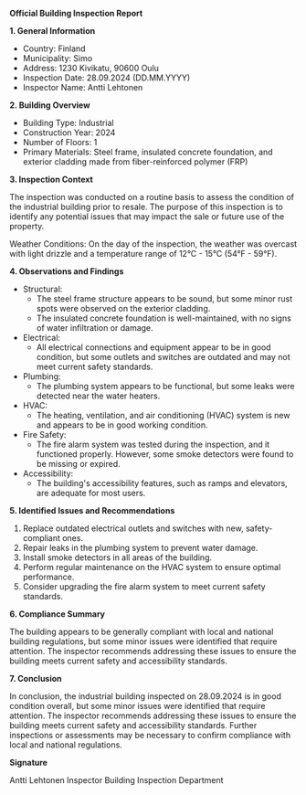 **Official Building Inspection Report**

**1. General Information**

* Country: Finland
* Municipality: Simo
* Address: 1230 Kivikatu, 90600 Oulu
* Inspection Date: 28.09.2024 (DD.MM.YYYY)
* Inspector Name: Antti Lehtonen

**2. Building Overview**

* Building Type: Industrial
* Construction Year: 2024
* Number of Floors: 1
* Primary Materials: Steel frame, insulated concrete foundation, and exterior cladding made from fiber-reinforced polymer (FRP)

**3. Inspection Context**

The inspection was conducted on a routine basis to assess the condition of the industrial building prior to resale. The purpose of this inspection is to identify any potential issues that may impact the sale or future use of the property.

Weather Conditions: On the day of the inspection, the weather was overcast with light drizzle and a temperature range of 12°C - 15°C (54°F - 59°F).

**4. Observations and Findings**

* Structural:
	+ The steel frame structure appears to be sound, but some minor rust spots were observed on the exterior cladding.
	+ The insulated concrete foundation is well-maintained, with no signs of water infiltration or damage.
* Electrical:
	+ All electrical connections and equipment appear to be in good condition, but some outlets and switches are outdated and may not meet current safety standards.
* Plumbing:
	+ The plumbing system appears to be functional, but some leaks were detected near the water heaters.
* HVAC:
	+ The heating, ventilation, and air conditioning (HVAC) system is new and appears to be in good working condition.
* Fire Safety:
	+ The fire alarm system was tested during the inspection, and it functioned properly. However, some smoke detectors were found to be missing or expired.
* Accessibility:
	+ The building's accessibility features, such as ramps and elevators, are adequate for most users.

**5. Identified Issues and Recommendations**

1. Replace outdated electrical outlets and switches with new, safety-compliant ones.
2. Repair leaks in the plumbing system to prevent water damage.
3. Install smoke detectors in all areas of the building.
4. Perform regular maintenance on the HVAC system to ensure optimal performance.
5. Consider upgrading the fire alarm system to meet current safety standards.

**6. Compliance Summary**

The building appears to be generally compliant with local and national building regulations, but some minor issues were identified that require attention. The inspector recommends addressing these issues to ensure the building meets current safety and accessibility standards.

**7. Conclusion**

In conclusion, the industrial building inspected on 28.09.2024 is in good condition overall, but some minor issues were identified that require attention. The inspector recommends addressing these issues to ensure the building meets current safety and accessibility standards. Further inspections or assessments may be necessary to confirm compliance with local and national regulations.

**Signature**

Antti Lehtonen
Inspector
Building Inspection Department